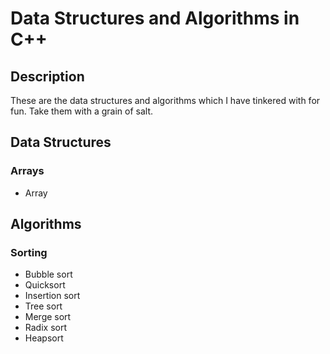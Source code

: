 # Data Structures and Algorithms in C++

## Description

These are the data structures and algorithms which I have tinkered
with for fun. Take them with a grain of salt.

## Data Structures

### Arrays

* Array

## Algorithms

### Sorting

* Bubble sort
* Quicksort
* Insertion sort
* Tree sort
* Merge sort
* Radix sort
* Heapsort
